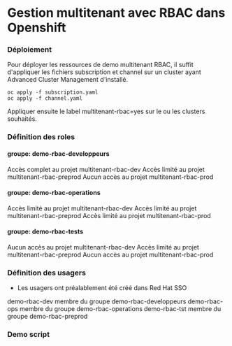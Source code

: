 # Gestion multitenant avec RBAC dans Openshift


### Déploiement 

Pour déployer les ressources de demo multitenant RBAC, il suffit d'appliquer les fichiers subscription et channel sur un cluster ayant Advanced Cluster Management d'installé. 

``` 
oc apply -f subscription.yaml
oc apply -f channel.yaml
```

Appliquer ensuite le label multitenant-rbac=yes sur le ou les clusters souhaités. 

### Définition des roles

#### groupe: demo-rbac-developpeurs

Accès complet au projet multitenant-rbac-dev
Accès limité au projet multitenant-rbac-preprod
Aucun accès au projet multitenant-rbac-prod

#### groupe: demo-rbac-operations

Accès limité au projet multitenant-rbac-dev
Accès limité au projet multitenant-rbac-preprod
Accès limité au projet multitenant-rbac-prod

#### groupe: demo-rbac-tests

Aucun accès au projet multitenant-rbac-dev
Accès limité au projet multitenant-rbac-preprod
Aucun accès au projet multitenant-rbac-prod

### Définition des usagers

* Les usagers ont préalablement été créé dans Red Hat SSO 

demo-rbac-dev membre du groupe demo-rbac-developpeurs
demo-rbac-ops membre du groupe demo-rbac-operations
demo-rbac-tst membre du groupe demo-rbac-preprod

### Demo script

